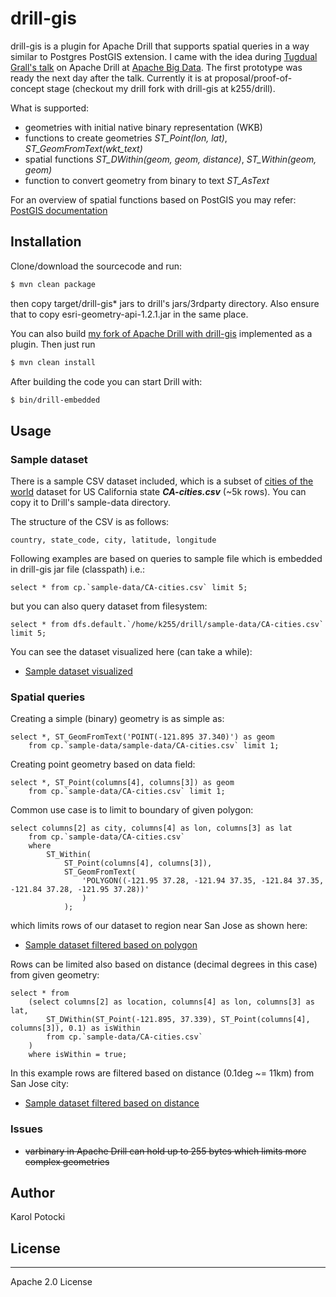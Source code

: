 # drill-gis

drill-gis is a plugin for Apache Drill that supports spatial queries in a way similar to Postgres PostGIS extension. I came with the idea during [Tugdual Grall's talk] on Apache Drill at [Apache Big Data]. The first prototype was ready the next day after the talk.
Currently it is at proposal/proof-of-concept stage (checkout my drill fork with drill-gis at k255/drill).

What is supported:
  - geometries with initial native binary representation (WKB)
  - functions to create geometries *ST_Point(lon, lat)*, *ST_GeomFromText(wkt_text)*
  - spatial functions *ST_DWithin(geom, geom, distance)*, *ST_Within(geom, geom)*
  - function to convert geometry from binary to text *ST_AsText*

For an overview of spatial functions based on PostGIS you may refer: [PostGIS documentation]

## Installation
Clone/download the sourcecode and run:
```sh
$ mvn clean package
```
then copy target/drill-gis* jars to drill's jars/3rdparty directory. Also ensure that to copy esri-geometry-api-1.2.1.jar in the same place.

You can also build [my fork of Apache Drill with drill-gis] implemented as a plugin. Then just run
```sh
$ mvn clean install
```

After building the code you can start Drill with:
```sh
$ bin/drill-embedded
```

## Usage

### Sample dataset

There is a sample CSV dataset included, which is a subset of [cities of the world] dataset for US California state ***CA-cities.csv*** (~5k rows). You can copy it to Drill's sample-data directory.

The structure of the CSV is as follows:
```
country, state_code, city, latitude, longitude
```

Following examples are based on queries to sample file which is embedded in drill-gis jar file (classpath) i.e.:
```
select * from cp.`sample-data/CA-cities.csv` limit 5;
```

but you can also query dataset from filesystem:
```
select * from dfs.default.`/home/k255/drill/sample-data/CA-cities.csv` limit 5;
```

You can see the dataset visualized here (can take a while):
* [Sample dataset visualized]

### Spatial queries

Creating a simple (binary) geometry is as simple as:
```
select *, ST_GeomFromText('POINT(-121.895 37.340)') as geom
    from cp.`sample-data/sample-data/CA-cities.csv` limit 1;
```
Creating point geometry based on data field:
```
select *, ST_Point(columns[4], columns[3]) as geom
    from cp.`sample-data/CA-cities.csv` limit 1;
```

Common use case is to limit to boundary of given polygon:

```
select columns[2] as city, columns[4] as lon, columns[3] as lat
    from cp.`sample-data/CA-cities.csv`
    where
        ST_Within(
            ST_Point(columns[4], columns[3]),
            ST_GeomFromText(
                'POLYGON((-121.95 37.28, -121.94 37.35, -121.84 37.35, -121.84 37.28, -121.95 37.28))'
                )
            );
```

which limits rows of our dataset to region near San Jose as shown here:
* [Sample dataset filtered based on polygon]

Rows can be limited also based on distance (decimal degrees in this case) from given geometry:

```
select * from
    (select columns[2] as location, columns[4] as lon, columns[3] as lat,
        ST_DWithin(ST_Point(-121.895, 37.339), ST_Point(columns[4], columns[3]), 0.1) as isWithin
        from cp.`sample-data/CA-cities.csv`
    )
    where isWithin = true;
```
In this example rows are filtered based on distance (0.1deg ~= 11km) from San Jose city:
* [Sample dataset filtered based on distance]

### Issues

 - ~~varbinary in Apache Drill can hold up to 255 bytes which limits more complex geometries~~

## Author

Karol Potocki

## License
----

Apache 2.0 License



   [Apache Big Data]: <http://events.linuxfoundation.org/events/apache-big-data-europe>
   [my fork of Apache Drill with drill-gis]: <https://github.com/k255/drill.git>
   [Tugdual Grall's talk]: <http://events.linuxfoundation.org/sites/events/files/slides/apache_drill_budapest_2015.pdf>
   [cities of the world]: <http://www.opengeocode.org/download.php#cities>
   [PostGIS documentation]: <http://postgis.net/docs/reference.html>
   [Sample dataset visualized]: <http://bl.ocks.org/anonymous/raw/20d87dd21e936ea3d314>
   [Sample dataset filtered based on polygon]: <http://bl.ocks.org/d/ad56a1c850d03675c2d9>
   [Sample dataset filtered based on distance]: <http://bl.ocks.org/d/cc5a6d695f3a915db5ad>
